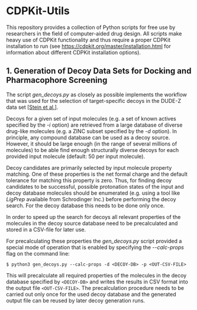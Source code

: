 # CDPKit-Utils

This repository provides a collection of Python scripts for free use by researchers in the field of computer-aided drug design.
All scripts make heavy use of CDPKit functionality and thus require a proper CDPKit installation to run (see https://cdpkit.org/master/installation.html
for information about different CDPKit installation options).

## 1. Generation of Decoy Data Sets for Docking and Pharmacophore Screening

The script *gen_decoys.py* as closely as possible implements the workflow that was used for the selection of target-specific decoys
in the DUDE-Z data set [[Stein et al.]](https://pubs.acs.org/doi/abs/10.1021/acs.jcim.0c00598).

Decoys for a given set of input molecules (e.g. a set of known actives specified by the *-i* option) are retrieved from a large 
database of diverse drug-like molecules (e.g. a ZINC subset specified by the *-d* option). In principle, any compound database can
be used as a decoy source. However, it should be large enough (in the range of several millions of molecules) to be able find enough
structurally diverse decoys for each provided input molecule (default: 50 per input molecule).

Decoy candidates are primarily selected by input molecule property matching. One of these properties is the net formal charge and the
default tolerance for matching this property is zero. Thus, for finding decoy candidates to be successful, possible protonation states
of the input and decoy database molecules should be enumerated (e.g. using a tool like *LigPrep* available from Schrodinger Inc.)
before performing the decoy search. For the decoy database this needs to be done only once.

In order to speed up the search for decoys all relevant properties of the molecules in the decoy source database need to be precalculated
and stored in a CSV-file for later use.

For precalculating these properties the *gen_decoys.py* script provided a special mode of operation that is enabled by
specifying the *--calc-props* flag on the command line:

```console
$ python3 gen_decoys.py --calc-props -d <DECOY-DB> -p <OUT-CSV-FILE>
```

This will precalculate all required properties of the molecules in the decoy database specified by `<DECOY-DB>` and writes
the results in CSV format into the output file `<OUT-CSV-FILE>`. The precalculation procedure needs to be carried out
only once for the used decoy database and the generated output file can be reused by later decoy generation runs.
